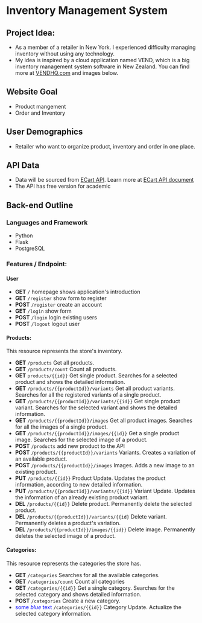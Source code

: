 # Inventory Management System

## Project Idea:
- As a member of a retailer in New York. I experienced difficulty managing inventory without using any technology.
- My idea is inspired by a cloud application named VEND, which is a big inventory management system software in New Zealand. You can find more at [VENDHQ.com](https://www.vendhq.com/) and images below.

## Website Goal
- Product mangement
- Order and Inventory

## User Demographics
- Retailer who want to organize product, inventory and order in one place.

## API Data
- Data will be sourced from [ECart API](https://ecartapi.com/). Learn more at [ECart API document](https://docs.ecartapi.com/)
- The API has free version for academic

## Back-end Outline

### Languages and Framework
- Python
- Flask
- PostgreSQL

### Features / Endpoint:

#### User
- **GET** `/` homepage shows application's introduction
- **GET** `/register` show form to register 
- **POST** `/register` create an account
- **GET** `/login` show form 
- **POST** `/login` login existing users
- **POST** `/logout` logout user

#### Products: 
This resource represents the store's inventory.
- **GET** `/products` Get all products.
- **GET** `/products/count` Count all products.
- **GET** `products/{{id}}` Get single product. Searches for a selected product and shows the detailed information.
- **GET** `/products/{{productId}}/variants` Get all product variants. Searches for all the registered variants of a single product.
- **GET** `/products/{{productId}}/variants/{{id}}` Get single product variant. Searches for the selected variant and shows the detailed information.
- **GET** `/products/{{productId}}/images` Get all product images. Searches for all the images of a single product.
- **GET** `/products/{{productId}}/images/{{id}}` Get a single product image. Searches for the selected image of a product.
- **POST** `/products` add new product to the API
- **POST** `/products/{{productId}}/variants` Variants. Creates a variation of an available product.
- **POST** `/products/{{productId}}/images` Images. Adds a new image to an existing product.
- **PUT** `/products/{{id}}` Product Update. Updates the product information, according to new detailed information.
- **PUT** `/products/{{productId}}/variants/{{id}}` Variant Update. Updates the information of an already existing product variant.
- **DEL** `/products/{{id}}` Delete product. Permanently delete the selected product.
- **DEL** `/products/{{productId}}/variants/{{id}` Delete variant. Permanently deletes a product's variation.
- **DEL** `/products/{{productId}}/images/{{id}}` Delete image. Permanently deletes the selected image of a product.

#### Categories:
This resource represents the categories the store has.
- **GET** `/categories` Searches for all the available categories.
- **GET** `/categories/count` Count all categories
- **GET** `/categories/{{id}}` Get a single category. Searches for the selected category and shows detailed information.
- **POST** `/categories` Create a new category.
- <span style="color:blue">some *blue* text</span> `/categories/{{id}}` Category Update. Actualize the selected category information.
